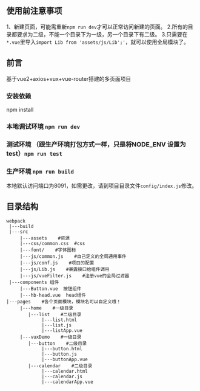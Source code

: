 ## 使用前注意事项
1、新建页面，可能需重新`npm run dev`才可以正常访问新建的页面。
2.所有的目录都要求为二级，不能一个目录下为一级，另一个目录下有二级。
3.只需要在`*.vue`里导入`import Lib from 'assets/js/Lib';'`，就可以使用全局模块了。
## 前言
基于vue2+axios+vux+vue-router搭建的多页面项目


### 安装依赖
npm install
### 本地调试环境 `npm run dev`
### 测试环境 （跟生产环境打包方式一样，只是将NODE_ENV 设置为test）`npm run test`
### 生产环境 `npm run build`

本地默认访问端口为8091，如需更改，请到项目目录文件`config/index.js`修改。

## 目录结构
``` 
webpack
 |---build
 |---src
     |---assets    #资源
     |---css/common.css  #css
     |---font/    #字体图标
     |---js/common.js    #自己定义的全局通用事件
     |---js/conf.js    #项目的配置
     |---js/Lib.js    #暴露接口给组件调用
     |---js/vueFilter.js    #注册vue的全局过滤器	
 |---components 组件
     |---Button.vue  按钮组件
     |---hb-head.vue  head组件
|---pages    #各个页面模块，模块名可以自定义哦！
     |---home    #一级目录
        |---list    #二级目录
             |---list.html
             |---list.js
             |---listApp.vue
     |---vuxDemo    #一级目录
        |---button    #二级目录
             |---button.html
             |---button.js
             |---buttonApp.vue	
        |---calendar    #二级目录
             |---calendar.html
             |---calendar.js
             |---calendarApp.vue		 
     
  ```


